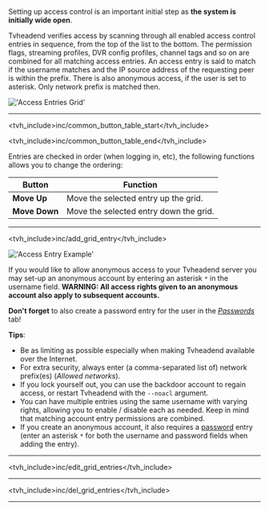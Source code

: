Setting up access control is an important initial step as **the system
is initially wide open**. 

Tvheadend verifies access by scanning through all enabled access control
entries in sequence, from the top of the list to the bottom. The permission
flags, streaming profiles, DVR config profiles, channel tags and so on are
combined for all matching access entries. An access entry is said to match
if the username matches and the IP source address of the requesting peer
is within the prefix. There is also anonymous access, if the user is set
to asterisk. Only network prefix is matched then.

!['Access Entries Grid'](static/img/doc/accessentriesgrid.png)

---

<tvh_include>inc/common_button_table_start</tvh_include>

<tvh_include>inc/common_button_table_end</tvh_include>

Entries are checked in order (when logging in, etc), the following 
functions allows you to change the ordering:

Button                 | Function
-----------------------|---------
**Move Up**            | Move the selected entry up the grid.
**Move Down**          | Move the selected entry down the grid. 

---

<tvh_include>inc/add_grid_entry</tvh_include>

!['Access Entry Example'](static/img/doc/accessentriesnewuser.png)

If you would like to allow anonymous access to your Tvheadend 
server you may set-up an anonymous account by entering an asterisk `*` 
in the username field. **WARNING: All access rights given to an 
anonymous account also apply to subsequent accounts.**

**Don't forget** to also create a password entry for the user in the 
*[Passwords](class/passwd)* tab!

**Tips**:
* Be as limiting as possible especially when making Tvheadend available 
over the Internet.
* For extra security, always enter (a comma-separated list of) 
network prefix(es) (*Allowed networks*).
* If you lock yourself out, you can use the backdoor account to regain 
access, or restart Tvheadend with the `--noacl` argument.
* You can have multiple entries using the same username with varying 
rights, allowing you to enable / disable each as needed. Keep in mind 
that matching account entry permissions are combined.
* If you create an anonymous account, it also requires 
a [password](class/passwd) entry (enter an asterisk `*` for both the 
username and password fields when adding the entry).

---

<tvh_include>inc/edit_grid_entries</tvh_include>

---

<tvh_include>inc/del_grid_entries</tvh_include>

---
